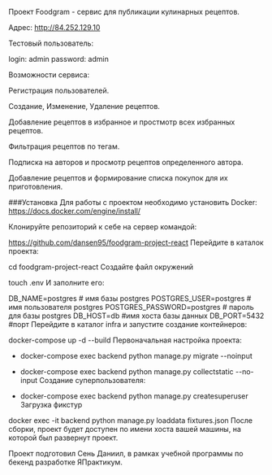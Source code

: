 Проект Foodgram - сервис для публикации кулинарных рецептов.

Адрес: http://84.252.129.10

Тестовый пользователь:

login: admin
password: admin

Возможности сервиса:

Регистрация пользователей.

Создание, Изменение, Удаление рецептов.

Добавление рецептов в избранное и простмотр всех избранных рецептов.

Фильтрация рецептов по тегам.

Подписка на авторов и просмотр рецептов определенного автора.

Добавление рецептов и формирование списка покупок для их приготовления.

###Установка Для работы с проектом необходимо установить Docker: https://docs.docker.com/engine/install/

Клонируйте репозиторий к себе на сервер командой:

https://github.com/dansen95/foodgram-project-react
Перейдите в каталок проекта:

cd foodgram-project-react
Создайте файл окружений

touch .env
И заполните его:

DB_NAME=postgres  # имя базы postgres
POSTGRES_USER=postgres # имя пользователя postgres
POSTGRES_PASSWORD=postgres # пароль для базы postgres
DB_HOST=db   #имя хоста базы данных
DB_PORT=5432  #порт
Перейдите в каталог infra и запустите создание контейнеров:

docker-compose up -d --build
Первоначальная настройка проекта:

- docker-compose exec backend python manage.py migrate --noinput
- docker-compose exec backend python manage.py collectstatic --no-input
Создание суперпользователя:

- docker-compose exec backend python manage.py createsuperuser
Загрузка фикстур

docker exec -it backend python manage.py loaddata fixtures.json
После сборки, проект будет доступен по имени хоста вашей машины, на которой был развернут проект.

Проект подготовил Сень Даниил, в рамках учебной программы по бекенд разработке ЯПрактикум.